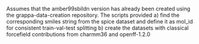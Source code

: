 Assumes that the amber99sbildn version has already been created using the grappa-data-creation repository.
The scripts provided
a) find the corresponding smiles string from the spice dataset and define it as mol_id for consistent train-val-test splitting
b) create the datasets with classical forcefield contributions from charmm36 and openff-1.2.0